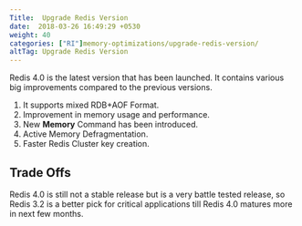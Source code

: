 ```yaml
---
Title:  Upgrade Redis Version
date:  2018-03-26 16:49:29 +0530
weight: 40
categories: ["RI"]memory-optimizations/upgrade-redis-version/
altTag: Upgrade Redis Version
---
```

Redis 4.0 is the latest version that has been launched. It contains various big improvements compared to the previous versions.

1. It supports mixed RDB+AOF Format.
1. Improvement in memory usage and performance.
1. New **Memory** Command has been introduced.
1. Active Memory Defragmentation.
1. Faster Redis Cluster key creation.

## Trade Offs

Redis 4.0 is still not a stable release but is a very battle tested release, so Redis 3.2 is a better pick for critical applications till Redis 4.0 matures more in next few months.
